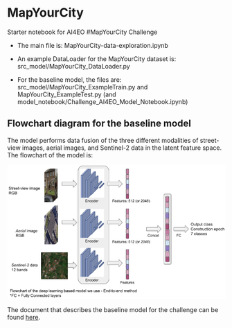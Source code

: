 # MapYourCity
Starter notebook for AI4EO #MapYourCity Challenge

 - The main file is: MapYourCity-data-exploration.ipynb

 - An example DataLoader for the MapYourCity dataset is: src_model/MapYourCity_DataLoader.py

 - For the baseline model, the files are: src_model/MapYourCity_ExampleTrain.py and MapYourCity_ExampleTest.py (and model_notebook/Challenge_AI4EO_Model_Notebook.ipynb)

## Flowchart diagram for the baseline model

The model performs data fusion of the three different modalities of street-view images, aerial images, and Sentinel-2 data in the latent feature space. The flowchart of the model is:

![plot](./Figures/DiagramFlowchart.png)

The document that describes the baseline model for the challenge can be found [here](https://drive.google.com/file/d/1DSplRZBSQ31-wj1StWbAy79deyZCWgn1/view?usp=sharing).

